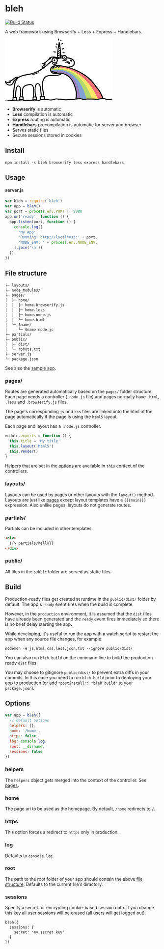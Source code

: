 # bleh

[![Build Status](https://travis-ci.org/will123195/bleh.svg)](https://travis-ci.org/will123195/bleh)

A web framework using Browserify + Less + Express + Handlebars.

[![bleh](bleh.gif)](https://github.com/will123195/bleh)

- **Browserify** is automatic
- **Less** compilation is automatic
- **Express** routing is automatic
- **Handlebars** precompilation is automatic for server and browser
- Serves static files
- Secure sessions stored in cookies

## Install

```
npm install -s bleh browserify less express handlebars
```

## Usage

#### server.js
```js
var bleh = require('bleh')
var app = bleh()
var port = process.env.PORT || 8080
app.on('ready', function () {
  app.listen(port, function () {
    console.log([
      'My App',
      'Running: http://localhost:' + port,
      'NODE_ENV: ' + process.env.NODE_ENV,
    ].join('\n'))
  })
})
```

## File structure

```
├─ layouts/
├─ node_modules/
├─ pages/
│  ├─ home/
│  │  ├─ home.browserify.js
│  │  ├─ home.less
│  │  ├─ home.node.js
│  │  └─ home.html
│  └─ $name/
│     └─ $name.node.js
├─ partials/
├─ public/
│  ├─ dist/
│  └─ robots.txt
├─ server.js
└─ package.json
```

See also the [sample app](test/sample-app).

### pages/

Routes are generated automatically based on the `pages/` folder structure. Each page needs a controller (`.node.js` file) and pages normally have `.html`, `.less` and `.browserify.js` files.

The page's corresponding `js` and `css` files are linked onto the html of the page automatically if the page is using the `html5` layout.

Each page and layout has a `.node.js` controller.

```js
module.exports = function () {
  this.title = 'My title'
  this.layout('html5')
  this.render()
}
```

Helpers that are set in the [options](#options) are available in `this` context of the controllers.

### layouts/

Layouts can be used by pages or other layouts with the `layout()` method. Layouts are just like [pages](#pages) except layout templates have a `{{{main}}}` expression. Also unlike pages, layouts do not generate routes.

### partials/

Partials can be included in other templates.

```html
<div>
  {{> partials/hello}}
</div>
```

### public/

All files in the `public` folder are served as static files.

## Build

Production-ready files get created at runtime in the `public/dist/` folder by default. The app's `ready` event fires when the build is complete.

However, in the `production` environment, it is assumed that the `dist` files have already been generated and the `ready` event fires immediately so there is no brief delay starting the app.

While developing, it's useful to run the app with a watch script to restart the app when any source file changes, for example:

```
nodemon -e js,html,css,less,json,txt --ignore public/dist/
```

You can also run `bleh build` on the command line to build the production-ready `dist` files.

You may choose to gitignore `public/dist/` to prevent extra diffs in your commits. In this case you need to run `bleh build` prior to deploying your app to production (or add `"postinstall": "bleh build"` to your `package.json`).

## Options

```js
var app = bleh({
  // default options
  helpers: {},
  home: '/home',
  https: false,
  log: console.log,
  root: __dirname,
  sessions: false
})
```

### helpers

The `helpers` object gets merged into the context of the controller. See [pages](#pages).

### home

The page uri to be used as the homepage. By default, `/home` redirects to `/`.

### https

This option forces a redirect to `https` only in production.

### log

Defaults to `console.log`.

### root

The path to the root folder of your app should contain the above [file structure](#file-structure). Defaults to the current file's diractory.

### sessions

Specify a secret for encrypting cookie-based session data. If you change this key all user sessions will be erased (all users will get logged out).

```
bleh({
  sessions: {
    secret: 'my secret key'
  }
})
```
